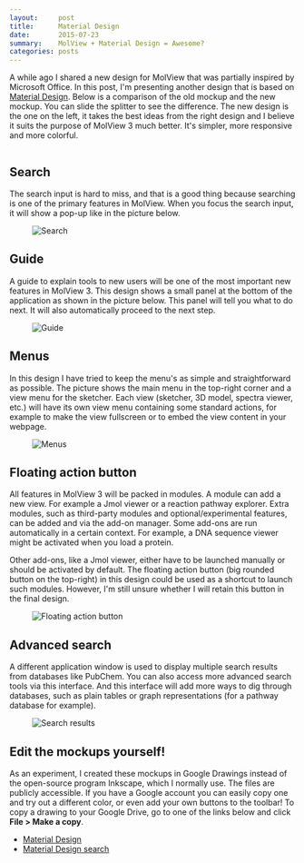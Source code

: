 ```yaml
---
layout:     post
title:      Material Design
date:       2015-07-23
summary:    MolView + Material Design = Awesome?
categories: posts
---
```


A while ago I shared a new design for MolView that was partially inspired by
Microsoft Office. In this post, I'm presenting another design that is based on
[Material Design](https://www.google.com/design/spec/material-design/introduction.html).
Below is a comparison of the old mockup and the new mockup. You can slide the
splitter to see the difference. The new design is the one on the left, it takes
the best ideas from the right design and I believe it suits the purpose of
MolView 3 much better. It's simpler, more responsive and more colorful.

<div class="image-slider">
	<img src="{{ site.url }}/img/mockups/3.0/classic/layout.png" alt="" />
	<div class="top-layer"><img src="{{ site.url }}/img/mockups/3.0/material/layout.png" alt="" /></div>
</div>

Search
-----
The search input is hard to miss, and that is a good thing because searching is
one of the primary features in MolView. When you focus the search input, it will
show a pop-up like in the picture below.

<figure>
	<img class="backdrop" src="{{ site.url }}/img/mockups/3.0/material/search.png" alt="Search">
</figure>

Guide
-----
A guide to explain tools to new users will be one of the most important new
features in MolView 3. This design shows a small panel at the bottom of the
application as shown in the picture below. This panel will tell you what to do
next. It will also automatically proceed to the next step.

<figure>
	<img class="backdrop" src="{{ site.url }}/img/mockups/3.0/material/guide.png" alt="Guide">
</figure>


Menus
-----
In this design I have tried to keep the menu's as simple and straightforward as
possible. The picture shows the main menu in the top-right corner and a view
menu for the sketcher. Each view (sketcher, 3D model, spectra viewer, etc.) will
have its own view menu containing some standard actions, for example to make
the view fullscreen or to embed the view content in your webpage.

<figure>
	<img class="backdrop" src="{{ site.url }}/img/mockups/3.0/material/menus.png" alt="Menus">
</figure>

Floating action button
----------------------
All features in MolView 3 will be packed in modules. A module can add a new
view. For example a Jmol viewer or a reaction pathway explorer. Extra modules,
such as third-party modules and optional/experimental features, can be added and
via the add-on manager. Some add-ons are run automatically in a certain context.
For example, a DNA sequence viewer might be activated when you load a protein.

Other add-ons, like a Jmol viewer, either have to be launched manually or
should be activated by default. The floating action button (big rounded button
on the top-right) in this design could be used as a shortcut to launch such
modules. However, I'm still unsure whether I will retain this button in the
final design.

<figure>
	<img class="backdrop" src="{{ site.url }}/img/mockups/3.0/material/fab.png" alt="Floating action button">
</figure>


Advanced search
---------------
A different application window is used to display multiple search results from
databases like PubChem. You can also access more advanced search tools via this
interface. And this interface will add more ways to dig through databases, such
as plain tables or graph representations (for a pathway database for example).

<figure>
	<img class="backdrop" src="{{ site.url }}/img/mockups/3.0/material/search-results.png" alt="Search results">
</figure>

Edit the mockups yourself!
--------------------------
As an experiment, I created these mockups in Google Drawings instead of the
open-source program Inkscape, which I normally use. The files are publicly
accessible. If you have a Google account you can easily copy one and try out a
different color, or even add your own buttons to the toolbar! To copy a drawing
to your Google Drive, go to one of the links below and click **File > Make a copy**.

- [Material Design](https://docs.google.com/drawings/d/1snxt4GL7YGFi9e9fGVnRmXsuCcrP330G2hwxdvY4X_0/edit?usp=sharing)
- [Material Design search](https://docs.google.com/drawings/d/1T7vpMMewzCaAhw5CkAYoZgAi_nAXggqYyOapigEJQD0/edit?usp=sharing)
